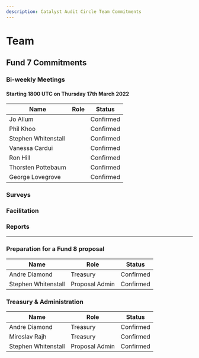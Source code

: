 ```yaml
---
description: Catalyst Audit Circle Team Commitments
---
```


# Team

## Fund 7 Commitments

### Bi-weekly Meetings

#### Starting 1800 UTC on Thursday 17th March 2022&#x20;

| Name                | Role | Status    |
| ------------------- | ---- | --------- |
| Jo Allum            |      | Confirmed |
| Phil Khoo           |      | Confirmed |
| Stephen Whitenstall |      | Confirmed |
| Vanessa Cardui      |      | Confirmed |
| Ron Hill            |      | Confirmed |
| Thorsten Pottebaum  |      | Confirmed |
| George Lovegrove    |      | Confirmed |

### Surveys

### Facilitation

### **Reports**

***

### **Preparation for a Fund 8 proposal**

| Name                | Role           | Status    |
| ------------------- | -------------- | --------- |
| Andre Diamond       | Treasury       | Confirmed |
| Stephen Whitenstall | Proposal Admin | Confirmed |

### Treasury & Administration

| Name                | Role           | Status    |
| ------------------- | -------------- | --------- |
| Andre Diamond       | Treasury       | Confirmed |
| Miroslav Rajh       | Treasury       | Confirmed |
| Stephen Whitenstall | Proposal Admin | Confirmed |

###
